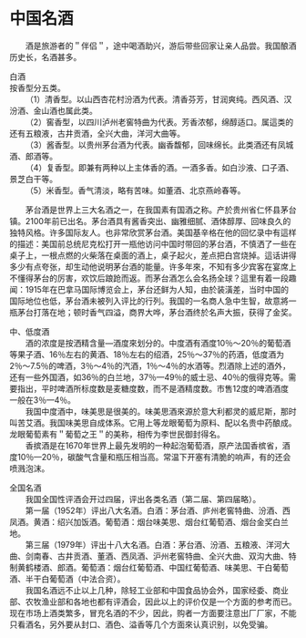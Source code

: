 # 中国名酒  

&emsp;&emsp;酒是旅游者的＂伴侣＂，途中喝酒助兴，游后带些回家让亲人品尝。我国酿酒历史长，名酒甚多。  

白酒  
按香型分五类。  
&emsp;&emsp;（1）清香型。以山西杏花村汾酒为代表。清香芬芳，甘润爽纯。西风酒、汉汾酒、金山酒也属此类。  
&emsp;&emsp;（2）窖香型，以四川泸州老窖特曲为代表。芳香浓郁，绵醇适口。属這类的还有五粮液，古井贡酒，全兴大曲，洋河大曲等。  
&emsp;&emsp;（3）酱香型。以贵州茅台酒为代表。幽香馥郁，回味绵长。此类酒还有凤城酒、郎酒等。  
&emsp;&emsp;（4）复香型。即兼有两种以上主体香的酒。一酒多香。如白沙液、口子酒、景芝白干等。  
&emsp;&emsp;（5）米香型。香气清淡，略有苦味。如董酒、北京燕岭春等。  

&emsp;&emsp;茅台酒是世界上三大名酒之一，在我国素有国酒之称。产於贵州省仁怀县茅台镇。2100年前已出名。茅台酒具有酱香突出、幽雅细腻、酒体醇厚、回味良久的独特风格。许多国际友人。也非常欣赏茅台酒。美国基辛格在他的回忆录中有這样的描述：美国前总统尼克松打开一瓶他访问中国时带回的茅台酒，不慎洒了一些在桌子上，一根点燃的火柴落在桌面的酒上，桌子起火，差点把白宫烧掉。這话讲得多少有点夸张，却生动他说明茅台酒的能量。许多年來，不知有多少宾客在宴席上不懂得茅台的厉害，欢饮后踉跄而返。而茅台酒怎么会名扬全球？這里有着一段趣闻：1915年在巴拿马国际博览会上，茅台还鲜为人知，由於装潢差，当时中国的国际地位也低，茅台酒未被列入评比的行列。我国的一名商人急中生智，故意將一瓶茅台打落在地；顿时香气四溢，商界大哗，茅台酒终於名声大振，获得了金奖。  

中、低度酒  
&emsp;&emsp;酒的浓度是按洒精含量—酒度來划分的。中度酒有酒度10％～20％的葡萄酒等果子酒、16％左右的黄酒、18％左右的绍酒，25％～37％的药酒，低度酒为2％～7.5％的啤酒，3％～4％的汽酒，1％～4％的水酒等。烈酒除上述的酒外，还有一些外国酒，如36％的白兰地，37％—49％的威士忌、40％的俄得克等。需要指出，平时啤酒所标度数是麦糖度数，而不是酒精度数。市售12度的啤酒酒度一般在3％—4％。  
&emsp;&emsp;我国中度酒中，味美思是很美的。味美思酒來源於意大利都灵的威尼斯，那时叫苦艾酒。我国味美思自成体系。它用上等龙眼葡萄为原料、配以名贵中药酿成。龙眼葡萄素有＂葡萄之王＂的美称，相传为李世民御封得名。  
&emsp;&emsp;香摈酒是在1670年世界上最先发明的一种起泡葡萄酒，原产法国香槟省，酒度10％—20％，碳酸气含量和瓶压相当高。常温下开塞有清脆的响声，有的还会喷溅泡沫。  

全国名酒  
&emsp;&emsp;我国全国性评酒会开过四届，评出各类名酒（第二届、第四届略）。  
&emsp;&emsp;第一届（1952年）评出八大名酒。白酒：茅台酒、庐州老窖特曲、汾酒、西凤酒。黄酒：绍兴加饭酒。葡萄酒：烟台味美思、烟台红葡萄酒、烟台金奖白兰地。  
&emsp;&emsp;第三届（1979年）评出十八大名酒。白酒：茅台酒、汾酒、五粮液、洋河大曲、剑南春、古井贡酒、董酒、西凤酒、沪州老窖特曲、全兴大曲、双沟大曲、特制黄鹤楼酒、郎酒。葡萄酒：烟台红葡萄酒、中国红葡萄酒、味美思、干白葡萄酒、半干白葡萄酒（中法合资）。  
&emsp;&emsp;我国名酒远不止以上几种，除轻工业部和中国食品协会外，国家经委、商业部、农牧渔业部和各地也都有评酒会，因此以上的评价仅是一个方面的参考而已。现在市场上酒类繁多，冒充名酒的不少，因此，购者一方面要注意出厂厂家，不能只看酒名，另外要从封口、酒色、溢香等几个方面來认真识别，以免受骗。  
